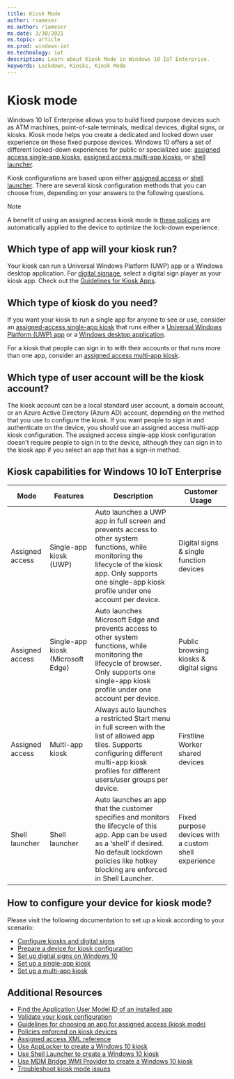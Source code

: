 ```yaml
---
title: Kiosk Mode
author: rsameser
ms.author: riameser
ms.date: 3/30/2021
ms.topic: article
ms.prod: windows-iot
ms.technology: iot
description: Learn about Kiosk Mode in Windows 10 IoT Enterprise.
keywords: Lockdown, Kiosks, Kiosk Mode
---
```


# Kiosk mode  
Windows 10 IoT Enterprise allows you to build fixed purpose devices such as ATM machines, point-of-sale terminals, medical devices, digital signs, or kiosks. Kiosk mode helps you create a dedicated and locked down user experience on these fixed purpose devices. Windows 10 offers a set of different locked-down experiences for public or specialized use: [assigned access single-app kiosks](./Single-App-Kiosk.md), [assigned access multi-app kiosks](./Multi-App-Kiosk.md), or [shell launcher](./Shell-Launcher.md).

Kiosk configurations are based upon either [assigned access](https://docs.microsoft.com/windows/configuration/guidelines-for-assigned-access-app) or [shell launcher](./Shell-Launcher.md). There are several kiosk configuration methods that you can choose from, depending on your answers to the following questions.

> [!NOTE]
>
> A benefit of using an assigned access kiosk mode is [these policies](https://docs.microsoft.com/windows/configuration/kiosk-policies) are automatically applied to the device to optimize the lock-down experience.


## Which type of app will your kiosk run?
Your kiosk can run a Universal Windows Platform (UWP) app or a Windows desktop application. For [digital signage](https://docs.microsoft.com/windows/configuration/setup-digital-signage), select a digital sign player as your kiosk app. Check out the [Guidelines for Kiosk Apps](https://docs.microsoft.com/windows/configuration/guidelines-for-assigned-access-app).

## Which type of kiosk do you need?
If you want your kiosk to run a single app for anyone to see or use, consider an [assigned-access single-app kiosk](./Single-App-Kiosk.md) that runs either a [Universal Windows Platform (UWP) app](https://docs.microsoft.com/windows/configuration/kiosk-methods#uwp) or a [Windows desktop application](https://docs.microsoft.com/windows/configuration/kiosk-methods#classic).

For a kiosk that people can sign in to with their accounts or that runs more than one app, consider an [assigned access multi-app kiosk](https://docs.microsoft.com/windows/configuration/kiosk-methods#desktop).

## Which type of user account will be the kiosk account?
The kiosk account can be a local standard user account, a domain account, or an Azure Active Directory (Azure AD) account, depending on the method that you use to configure the kiosk. If you want people to sign in and authenticate on the device, you should use an assigned access multi-app kiosk configuration. The assigned access single-app kiosk configuration doesn't require people to sign in to the device, although they can sign in to the kiosk app if you select an app that has a sign-in method.


## Kiosk capabilities for Windows 10 IoT Enterprise
| Mode | Features | Description | Customer Usage  |
|------|----------|------------ |-----------------|
| Assigned access | Single-app kiosk (UWP)  | Auto launches a UWP app in full screen and prevents access to other system functions, while monitoring the lifecycle of the kiosk app. Only supports one single-app kiosk profile under one account per device. | Digital signs & single function devices
| Assigned access | Single-app kiosk (Microsoft Edge) | Auto launches Microsoft Edge and prevents access to other system functions, while monitoring the lifecycle of browser. Only supports one single-app kiosk profile under one account per device. | Public browsing kiosks & digital signs |
| Assigned access | Multi-app kiosk | Always auto launches a restricted Start menu in full screen with the list of allowed app tiles. Supports configuring different multi-app kiosk profiles for different users/user groups per device. | Firstline Worker shared devices |
| Shell launcher | Shell launcher | Auto launches an app that the customer specifies and monitors the lifecycle of this app. App can be used as a ‘shell’ if desired. No default lockdown policies like hotkey blocking are enforced in Shell Launcher. | Fixed purpose devices with a custom shell experience |

## How to configure your device for kiosk mode?
Please visit the following documentation to set up a kiosk according to your scenario:
* [Configure kiosks and digital signs](https://docs.microsoft.com/en-us/windows/configuration/kiosk-methods)
* [Prepare a device for kiosk configuration](https://docs.microsoft.com/windows/configuration/kiosk-prepare)
* [Set up digital signs on Windows 10](https://docs.microsoft.com/windows/configuration/setup-digital-signage)
* [Set up a single-app kiosk](https://docs.microsoft.com/windows/configuration/kiosk-single-app)
* [Set up a multi-app kiosk](https://docs.microsoft.com/windows/configuration/lock-down-windows-10-to-specific-apps)

## Additional Resources
* [Find the Application User Model ID of an installed app](https://docs.microsoft.com/windows/configuration/find-the-application-user-model-id-of-an-installed-app)
* [Validate your kiosk configuration](https://docs.microsoft.com/windows/configuration/kiosk-validate)
* [Guidelines for choosing an app for assigned access (kiosk mode)](https://docs.microsoft.com/windows/configuration/guidelines-for-assigned-access-app)
* [Policies enforced on kiosk devices](https://docs.microsoft.com/windows/configuration/kiosk-policies)
* [Assigned access XML reference](https://docs.microsoft.com/windows/configuration/kiosk-xml)
* [Use AppLocker to create a Windows 10 kiosk](https://docs.microsoft.com/windows/configuration/lock-down-windows-10-applocker)
* [Use Shell Launcher to create a Windows 10 kiosk](https://docs.microsoft.com/windows/configuration/kiosk-shelllauncher)
* [Use MDM Bridge WMI Provider to create a Windows 10 kiosk](https://docs.microsoft.com/windows/configuration/kiosk-mdm-bridge)
* [Troubleshoot kiosk mode issues](https://docs.microsoft.com/windows/configuration/kiosk-troubleshoot)
